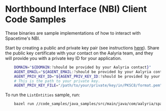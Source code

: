 # Northbound Interface (NBI) Client Code Samples

These binaries are sample implementations of how to interact with Spacetime's
NBI.

Start by creating a public and private key pair (see instructions [here](https://docs.spacetime.aalyria.com/authentication)).
Share the public key certificate with your contact on the Aalyria team, and they will provide you with a private key ID for 
your application.

```sh
    DOMAIN="${DOMAIN:?should be provided by your Aalyria contact}"
    AGENT_EMAIL="${AGENT_EMAIL:?should be provided by your Aalyria contact}"
    AGENT_PRIV_KEY_ID="${AGENT_PRIV_KEY_ID:?should be provided by your Aalyria contact}"
    # This is the path to your private key.
    AGENT_PRIV_KEY_FILE="/path/to/your/private/key/in/PKSC8/format.pem"
```

To run the `ListEntities` sample, run:
```sh
    bazel run //code_samples/java_samples/src/main/java/com/aalyria/spacetime/nbi/sample_client:ListEntities "$DOMAIN" "$AGENT_EMAIL" "$AGENT_PRIV_KEY_ID" "$AGENT_PRIV_KEY_FILE"
```
